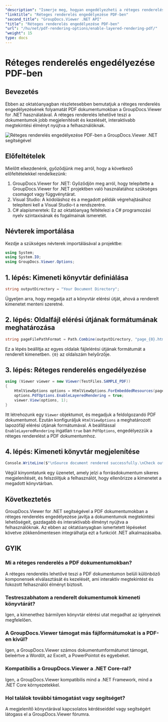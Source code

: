 ```yaml
---
"description": "Ismerje meg, hogyan engedélyezheti a réteges renderelést PDF dokumentumokban a GroupDocs.Viewer for .NET segítségével. Fokozza a dokumentumok megtekintésének élményét könnyedén."
"linktitle": "Réteges renderelés engedélyezése PDF-ben"
"second_title": "GroupDocs.Viewer .NET API"
"title": "Réteges renderelés engedélyezése PDF-ben"
"url": "/hu/net/pdf-rendering-options/enable-layered-rendering-pdf/"
"weight": 15
type: docs
---
```

# Réteges renderelés engedélyezése PDF-ben

## Bevezetés
Ebben az oktatóanyagban részletesebben bemutatjuk a réteges renderelés engedélyezésének folyamatát PDF dokumentumokban a GroupDocs.Viewer for .NET használatával. A réteges renderelés lehetővé teszi a dokumentumok jobb megjelenítését és kezelését, interaktívabb megtekintési élményt nyújtva a felhasználóknak.

![Réteges renderelés engedélyezése PDF-ben a GroupDocs.Viewer .NET segítségével](/viewer/pdf-rendering-options/enable-layered-rendering-in-pdf.png)

## Előfeltételek
Mielőtt elkezdenénk, győződjünk meg arról, hogy a következő előfeltételekkel rendelkezünk:
1. GroupDocs.Viewer for .NET: Győződjön meg arról, hogy telepítette a GroupDocs.Viewer for .NET projektben való használatához szükséges csomagot vagy függvénytárat.
2. Visual Studio: A kódoláshoz és a megadott példák végrehajtásához telepíteni kell a Visual Studio-t a rendszerére.
3. C# alapismeretek: Ez az oktatóanyag feltételezi a C# programozási nyelv szintaxisának és fogalmainak ismeretét.

## Névterek importálása
Kezdje a szükséges névterek importálásával a projektbe:
```csharp
using System;
using System.IO;
using GroupDocs.Viewer.Options;
```
## 1. lépés: Kimeneti könyvtár definiálása
```csharp
string outputDirectory = "Your Document Directory";
```
Ügyeljen arra, hogy megadja azt a könyvtár elérési útját, ahová a renderelt kimenetet menteni szeretné.
## 2. lépés: Oldalfájl elérési útjának formátumának meghatározása
```csharp
string pageFilePathFormat = Path.Combine(outputDirectory, "page_{0}.html");
```
Ez a lépés beállítja az egyes oldalak fájlelérési útjának formátumát a renderelt kimenetben. `{0}` az oldalszám helyőrzője.
## 3. lépés: Réteges renderelés engedélyezése
```csharp
using (Viewer viewer = new Viewer(TestFiles.SAMPLE_PDF))
{
    HtmlViewOptions options = HtmlViewOptions.ForEmbeddedResources(pageFilePathFormat);
    options.PdfOptions.EnableLayeredRendering = true;
    viewer.View(options, 1);
}
```
Itt létrehozunk egy `Viewer` objektumot, és megadjuk a feldolgozandó PDF dokumentumot. Ezután konfiguráljuk `HtmlViewOptions` a meghatározott lapozófájl elérési útjának formátumával. A beállítással `EnableLayeredRendering` ingatlan `true` ban `PdfOptions`, engedélyezzük a réteges renderelést a PDF dokumentumhoz.
## 4. lépés: Kimeneti könyvtár megjelenítése
```csharp
Console.WriteLine($"\nSource document rendered successfully.\nCheck output in {outputDirectory}.");
```
Végül kinyomtatunk egy üzenetet, amely jelzi a forrásdokumentum sikeres megjelenítését, és felszólítjuk a felhasználót, hogy ellenőrizze a kimenetet a megadott könyvtárban.

## Következtetés
GroupDocs.Viewer for .NET segítségével a PDF dokumentumokban a réteges renderelés engedélyezése javítja a dokumentumok megtekintési lehetőségeit, gazdagabb és interaktívabb élményt nyújtva a felhasználóknak. Az ebben az oktatóanyagban ismertetett lépéseket követve zökkenőmentesen integrálhatja ezt a funkciót .NET alkalmazásaiba.
## GYIK
### Mi a réteges renderelés a PDF dokumentumokban?
A réteges renderelés lehetővé teszi a PDF dokumentumon belüli különböző komponensek elválasztását és kezelését, ami interaktív megtekintést és fokozott felhasználói élményt biztosít.
### Testreszabhatom a renderelt dokumentumok kimeneti könyvtárát?
Igen, a kimenethez bármilyen könyvtár elérési utat megadhat az igényeinek megfelelően.
### A GroupDocs.Viewer támogat más fájlformátumokat is a PDF-en kívül?
Igen, a GroupDocs.Viewer számos dokumentumformátumot támogat, beleértve a Wordöt, az Excelt, a PowerPointot és egyebeket.
### Kompatibilis a GroupDocs.Viewer a .NET Core-ral?
Igen, a GroupDocs.Viewer kompatibilis mind a .NET Framework, mind a .NET Core környezetekkel.
### Hol találok további támogatást vagy segítséget?
A megjelenítő könyvtárával kapcsolatos kérdéseiddel vagy segítségért látogass el a GroupDocs.Viewer fórumra.